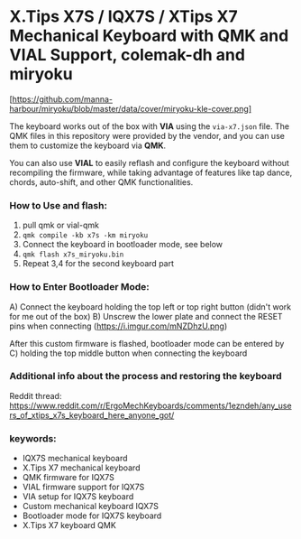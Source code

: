 # X.Tips X7S / IQX7S / XTips X7 Mechanical Keyboard with QMK and VIAL Support, colemak-dh and miryoku

[https://github.com/manna-harbour/miryoku/blob/master/data/cover/miryoku-kle-cover.png]

The keyboard works out of the box with **VIA** using the `via-x7.json` file. The QMK files in this repository were provided by the vendor, and you can use them to customize the keyboard via **QMK**.

You can also use **VIAL** to easily reflash and configure the keyboard without recompiling the firmware, while taking advantage of features like tap dance, chords, auto-shift, and other QMK functionalities.

### How to Use and flash:
1. pull qmk or vial-qmk
2. `qmk compile -kb x7s -km miryoku`
3. Connect the keyboard in bootloader mode, see below
4. `qmk flash x7s_miryoku.bin`
5. Repeat 3,4 for the second keyboard part

### How to Enter Bootloader Mode:
A) Connect the keyboard holding the top left or top right button (didn't work for me out of the box)
B) Unscrew the lower plate and connect the RESET pins when connecting (https://i.imgur.com/mNZDhzU.png)

After this custom firmware is flashed, bootloader mode can be entered by 
C) holding the top middle button when connecting the keyboard

### Additional info about the process and restoring the keyboard
Reddit thread: https://www.reddit.com/r/ErgoMechKeyboards/comments/1ezndeh/any_users_of_xtips_x7s_keyboard_here_anyone_got/

### keywords:
- IQX7S mechanical keyboard
- X.Tips X7 mechanical keyboard
- QMK firmware for IQX7S
- VIAL firmware support for IQX7S
- VIA setup for IQX7S keyboard
- Custom mechanical keyboard IQX7S
- Bootloader mode for IQX7S keyboard
- X.Tips X7 keyboard QMK
